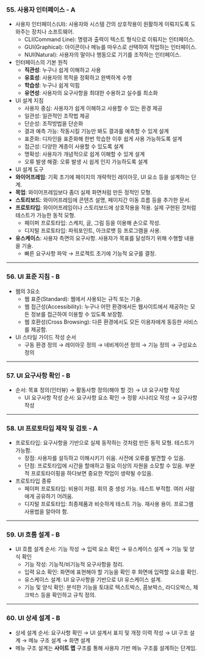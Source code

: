 ### 55. 사용자 인터페이스 - A

* 사용자 인터페이스(UI): 사용자와 시스템 간의 상호작용이 원활하게 이뤄지도록 도와주는 장치나 소프트웨어.
  * CLI(Command Line): 명령과 출력이 텍스트 형식으로 이뤄지는 인터페이스.
  * GUI(Graphical): 아이콘이나 메뉴를 마우스로 선택하여 작업하는 인터페이스.
  * NUI(Natural): 사용자의 말이나 행동으로 기기를 조작하는 인터페이스.
* 인터페이스의 기본 원칙
  * **직관성**: 누구나 쉽게 이해하고 사용
  * **유효성**: 사용자의 목적을 정확하고 완벽하게 수행
  * **학습성**: 누구나 쉽게 익힘
  * **유연성**: 사용자의 요구사항을 최대한 수용하고 실수를 최소화
* UI 설계 지침
  * 사용자 중심: 사용자가 쉽게 이해하고 사용할 수 있는 환경 제공
  * 일관성: 일관적인 조작법 제공
  * 단순성: 조작방법을 단순화
  * 결과 예측 가능: 작동시킬 기능만 봐도 결과를 예측할 수 있게 설계
  * 표준화: 디자인을 표준화해 한번 학습한 이후 쉽게 사용 가능하도록 설계
  * 접근성: 다양한 계층이 사용할 수 있도록 설계
  * 명확성: 사용자가 개념적으로 쉽게 이해할 수 있게 설계
  * 오류 발생 해결: 오류 발생 시 쉽게 인지 가능하도록 설계
*  UI  설계 도구
  * **와이어프레임**: 기획 초기에 페이지의 개략적인 레이아웃, UI 요소 등을 설계하는 단계.
  * **목업**: 와이어프레임보다 좀더 실제 화면처럼 만든 정적인 모형.
  * **스토리보드**: 와이어프레임에 콘텐츠 설명, 페이지간 이동 흐름 등을 추가한 문서.
  * **프로토타입**: 와이어프레임이나 스토리보드에 상호작용을 적용. 실제 구현된 것처럼 테스트가 가능한 동적 모형.
    * 페이퍼 프로토타입: 스케치, 글, 그림 등을 이용해 손으로 작성.
    * 디지털 프로토타입: 파워포인트, 아크로뱃 등 프로그램을 사용.
  * **유스케이스**: 사용자 측면의 요구사항. 사용자가 목표를 달성하기 위해 수행할 내용을 기술.
    * 빠른 요구사항 파악 → 프로젝트 초기에 기능적 요구를 결정.

---

### 56. UI 표준 지침 - B

* 웹의 3요소
  * 웹 표준(Standard): 웹에서 사용되는 규칙 또는 기술.
  * 웹 접근성(Accessibility): 누구나 어떤 환경에서든 웹사이트에서 제공하는 모든 정보를 접근하여 이용할 수 있도록 보장함.
  * 웹 호환성(Cross Browsing): 다른 환경에서도 모든 이용자에게 동등한 서비스를 제공함.
* UI 스타일 가이드 작성 순서
  * 구동 환경 정의 → 레이아웃 정의 → 네비게이션 정의 → 기능 정의 → 구성요소 정의

---

### 57. UI 요구사항 확인 - B

* 순서: 목표 정의(인터뷰) → 활동사항 정의(해야 할 것) → UI 요구사항 작성
  * UI 요구사항 작성 순서: 요구사항 요소 확인 → 정황 시나리오 작성 → 요구사항 작성

---

### 58. UI 프로토타입 제작 및 검토 - A

* 프로토타입: 요구사항을 기반으로 실제 동작하는 것처럼 만든 동적 모형. 테스트가 가능함.
  * 장점: 사용자를 설득하고 이해시키기 쉬움. 사전에 오류를 발견할 수 있음.
  * 단점: 프로토타입에 시간을 할애하고 필요 이상의 자원을 소모할 수 있음. 부분적 프로토타이핑을 하다보면 중요한 작업이 생략될 수있음.
* 프로토타입 종류
  * 페이퍼 프로토타입: 비용이 저렴. 회의 중 생성 가능. 테스트 부적합. 여러 사람에게 공유하기 어려움.
  * 디지털 프로토타입: 최종제품과 비슷하게 테스트 가능. 재사용 용이. 프로그램 사용법을 알아야 함.

---

### 59. UI 흐름 설계 - B

* UI 흐름 설계 순서: 기능 작성 → 입력 요소 확인 → 유스케이스 설계 → 기능 및 양식 확인
  * 기능 작성: 기능적/비기능적 요구사항을 정리.
  * 입력 요소 확인: 화면에 표현해야 할 기능을 확인 후 화면에 입력할 요소를 확인.
  * 유스케이스 설계: UI 요구사항을 기반으로 UI 유스케이스 설계.
  * 기능 및 양식 확인: 분석한 기능을 토대로 텍스트박스, 콤보박스, 라디오박스, 체크박스 등을 확인하고 규칙 정의.

---

### 60. UI 상세 설계 - B

* 상세 설계 순서: 요구사항 확인 → UI 설계서 표지 및 개정 이력 작성 → UI 구조 설계 → 메뉴 구조 설계 → 화면 설계
* 메뉴 구조 설계는 **사이트 맵** 구조를 통해 사용자 기반 메뉴 구조를 설계하는 단계임.

